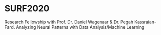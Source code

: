 # SURF2020
Research Fellowship with Prof. Dr. Daniel Wagenaar &amp; Dr. Pegah Kassraian-Fard. Analyzing Neural Patterns with Data Analysis/Machine Learning
